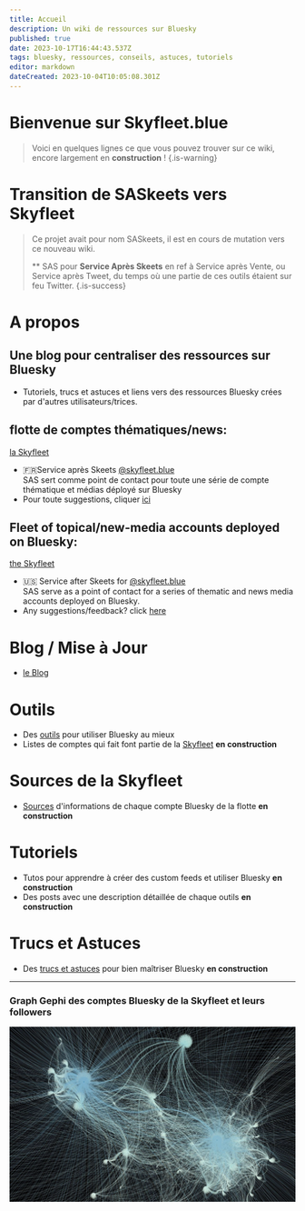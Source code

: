 ```yaml
---
title: Accueil
description: Un wiki de ressources sur Bluesky
published: true
date: 2023-10-17T16:44:43.537Z
tags: bluesky, ressources, conseils, astuces, tutoriels
editor: markdown
dateCreated: 2023-10-04T10:05:08.301Z
---
```


# Bienvenue sur Skyfleet.blue

> Voici en quelques lignes ce que vous pouvez trouver sur ce wiki, encore largement en **construction** ! 
{.is-warning}

# Transition de SASkeets vers Skyfleet

> Ce projet avait pour nom SASkeets, il est en cours de mutation vers ce nouveau wiki.
> 
> ** SAS pour **Service Après Skeets** en ref à Service après Vente, ou Service après Tweet, du temps où une partie de ces outils étaient sur feu Twitter. 
{.is-success}


# A propos
## Une blog pour centraliser des ressources sur Bluesky
- Tutoriels, trucs et astuces et liens vers des ressources Bluesky crées par d'autres utilisateurs/trices.

## flotte de comptes thématiques/news: 
[la Skyfleet](https://skyfleet.blue/fr/skyfleet)

- 🇫🇷Service après Skeets [@skyfleet.blue](https://bsky.app/profile/skyfleet.blue/follows)<br>
SAS sert comme point de contact pour toute une série de compte thématique et médias déployé sur Bluesky
- Pour toute suggestions, cliquer [ici](https://skyfleet.blue/fr/suggestions)

## Fleet of topical/new-media accounts deployed on Bluesky:
[the Skyfleet](https://skyfleet.blue/fr/skyfleet)

- 🇺🇸 Service after Skeets for [@skyfleet.blue](https://bsky.app/profile/skyfleet.blue/follows) <br> SAS serve as a point of contact for a series of thematic and news media accounts deployed on Bluesky.
- Any suggestions/feedback? click [here](https://skyfleet.blue/fr/suggestions)



# Blog / Mise à Jour

- [le Blog](https://blog.skyfleet.blue/archive/) 


# Outils 
- Des [outils](https://skyfleet.blue/fr/outils) pour utiliser Bluesky au mieux 
- Listes de comptes qui fait font partie de la [Skyfleet](https://skyfleet.blue/fr/skyfleet) **en construction** 

# Sources de la Skyfleet
- [Sources](https://skyfleet.blue/fr/skyfleet) d'informations de chaque compte Bluesky de la flotte  **en construction**

# Tutoriels
- Tutos pour apprendre à créer des custom feeds et utiliser Bluesky **en construction** 
- Des posts avec une description détaillée de chaque outils **en construction** 

# Trucs et Astuces
- Des [trucs et astuces](https://saskeets.micro.blog/categories/tips/) pour bien maîtriser Bluesky **en construction** 


---

### Graph Gephi des comptes Bluesky de la Skyfleet et leurs followers

![skyfleet.jpg](/images/skyfleet.jpg)